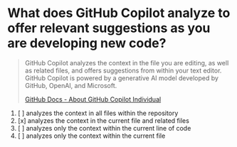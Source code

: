 # What does GitHub Copilot analyze to offer relevant suggestions as you are developing new code?

> GitHub Copilot analyzes the context in the file you are editing, as well as related files, and offers suggestions from within your text editor. GitHub Copilot is powered by a generative AI model developed by GitHub, OpenAI, and Microsoft.
> 
> [GitHub Docs - About GitHub Copilot Individual](https://docs.github.com/en/copilot/overview-of-github-copilot/about-github-copilot-individual)

1. [ ] analyzes the context in all files within the repository
1. [x] analyzes the context in the current file and related files
1. [ ] analyzes only the context within the current line of code
1. [ ] analyzes only the context within the current file